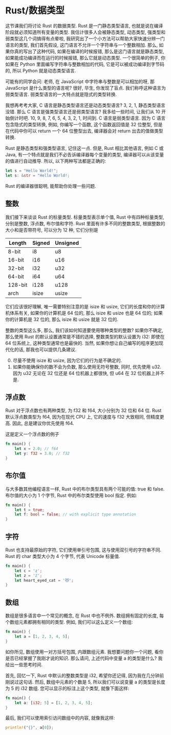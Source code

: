# Rust/数据类型

这节课我们将讨论 Rust 的数据类型. Rust 是一门静态类型语言, 也就是说在编译阶段就必须知道所有变量的类型. 我估计很多人会被静态类型, 动态类型, 强类型和弱类型这几个词搞得有点晕啦, 我研究出了一个小方法可以帮助大家快速分辨一门语言的类型, 我们首先假设, 这门语言不允许一个字符串与一个整数相加. 那么, 如果你真的写出了这种代码, 如果在编译的时候报错, 那么是这门语言就是静态类型, 如果能成功编译而在运行的时候报错, 那么它就是动态类型. 一个很简单的例子, 你如果在 Python 里面编写字符串与整数相加的代码, 它是可以被成功编译到字节码的, 所以 Python 就是动态类型语言.

可能有的同学会问: 老师, 在 JavaScript 中字符串与整数是可以相加的呀, 那 JavaScript 是什么类型的语言呢? 很好, 华生, 你发现了盲点. 我们称呼这种语言为弱类型语言. 弱类型语言的一大特点就是隐式的类型转换.

我想再考考大家, C 语言是静态类型语言还是动态类型语言? 3, 2, 1, 静态类型语言没错. 那么 C 语言是强类型语言还是弱类型语言? 我多给一些时间, 让我们从 10 开始倒计时吧. 10, 9, 8, 7, 6, 5, 4, 3, 2, 1, 时间到. C 语言是弱类型语言. 因为 C 语言包含隐式的类型转换, 例如, 你编写一个函数, 这个函数返回值是 32 位整型, 但是在代码中你可以 return 一个 64 位整型出去, 编译器会对 return 出去的值做类型转换.

Rust 是静态类型和强类型语言, 记住这一点. 但是, Rust 相比其他语言, 例如 C 或 Java, 有一个特点就是我们不必告诉编译器每个变量的类型, 编译器可以从该变量的值进行自动推导. 所以, 以下两种写法都是正确的:

```rs
let s = "Hello World!";
let s: &str = "Hello World!;
```

Rust 的编译器很聪明, 能帮助你处理一些问题.

## 整数

我们接下来谈谈 Rust 的标量类型. 标量类型表示单个值, Rust 中有四种标量类型, 分别是整数, 浮点数, 布尔值和字符. Rust 里面有许多不同的整数类型, 根据整数的大小和是否带符号, 可以分为 12 种, 它们分别是


Length  | Signed | Unsigned
------- | ------ | --------
8-bit   | i8     | u8
16-bit  | i16    | u16
32-bit  | i32    | u32
64-bit  | i64    | u64
128-bit | i128   | u128
arch    | isize  | usize

它们应该很好理解, 唯一需要特别注意的是 isize 和 usize, 它们的长度和你的计算机体系有关, 如果你的计算机是 64 位的, 那么 isize 和 usize 也是 64 位的; 如果你的计算机是 32 位的, 那么 isize 和 usize 就是 32 位的.

整数的类型这么多, 那么, 我们该如何知道要使用哪种类型的整数? 如果你不确定, 那么使用 Rust 的默认设置通常是不错的选择, 整数类型的默认设置为 i32: 即使在 64 位系统上, 这种类型通常也是最快的. 当然, 如果你想让自己编写的程序更加现代化的话, 那我也可以提供几条建议.

0. 尽量不使用 isize 和 usize, 因为它们的行为是不确定的.
0. 如果你能确保你的数不会为负数, 那么使用无符号整数, 同时, 优先使用 u32. 因为 u32 无论在 32 位还是 64 位机器上都很快, 但 u64 在 32 位机器上并不是.

## 浮点数

Rust 对于浮点数也有两种类型, 为 f32 和 f64, 大小分别为 32 位和 64 位. Rust 默认浮点数类型为 f64, 因为在现代 CPU 上, 它的速度与 f32 大致相同, 但精度更高. 因此, 总是建议你优先使用 f64.

这是定义一个浮点数的例子

```rs
fn main() {
    let x = 2.0; // f64
    let y: f32 = 3.0; // f32
}
```

## 布尔值

与大多数其他编程语言一样, Rust 中的布尔类型具有两个可能的值: true 和 false. 布尔值的大小为 1 个字节, Rust 中的布尔类型使用 bool 指定. 例如:

```rs
fn main() {
    let t = true;
    let f: bool = false; // with explicit type annotation
}
```

## 字符

Rust 也支持最原始的字符, 它们使用单引号包围, 这与使用双引号的字符串不同. Rust 的 char 类型大小为 4 个字节, 代表 Unicode 标量值.

```rs
fn main() {
    let c = 'z';
    let z = 'ℤ';
    let heart_eyed_cat = '😻';
}
```

## 数组

数组是很多语言中一个常见的概念, 在 Rust 中也不例外. 数组拥有固定的长度, 每个数组元素都拥有相同的类型. 例如, 我们可以这么定义一个数组:

```rs
fn main() {
    let a = [1, 2, 3, 4, 5];
}
```

如你所见, 数组使用一对方括号包围, 内跟数组元素. 我想要问题你一个问题, 看你是否已经掌握了我刚才说的知识. 那么请问, 上述代码中变量 a 的类型是什么? 我给出一些思考时间.

首先, 回忆一下, Rust 中默认的整数类型是 i32, 希望你还记得, 因为我在几分钟前刚说过这句话. 然后, 数组中元素的个数是 5, 所以我们可以说变量 a 的类型是长度为 5 的 i32 数组. 您可以显示的标注上这个类型, 就像下面这样:

```rs
fn main() {
    let a: [i32; 5] = [1, 2, 3, 4, 5];
}
```

最后, 我们可以使用索引访问数组中的内容, 就像我这样:

```rs
println!("{}", a[0]);
```
